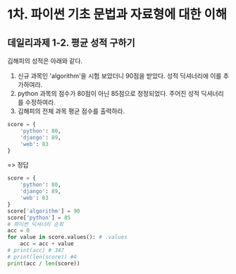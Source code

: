 # 1차. 파이썬 기초 문법과 자료형에 대한 이해
## 데일리과제 1-2. 평균 성적 구하기

김해피의 성적은 아래와 같다.

1. 신규 과목인 'algorithm'을 시험 보았더니 90점을 받았다. 성적 딕셔너리에 이를 추가하여라.
2. python 과목의 점수가 80점이 아닌 85점으로 정정되었다. 주어진 성적 딕셔너리를 수정하여라.
3. 김해피의 전체 과목 평균 점수를 출력하라.

```python
score = {
    'python': 80,
    'django': 89,
    'web': 83
}
```
=> 정답
```python
score = {
    'python': 80,
    'django': 89,
    'web': 83
}
score['algorithm'] = 90
score['python'] = 85
# 파이썬 딕셔너리 순회
acc = 0
for value in score.values(): # .values
    acc = acc + value
# print(acc) # 347
# print(len(score)) #4
print(acc / len(score))
```
